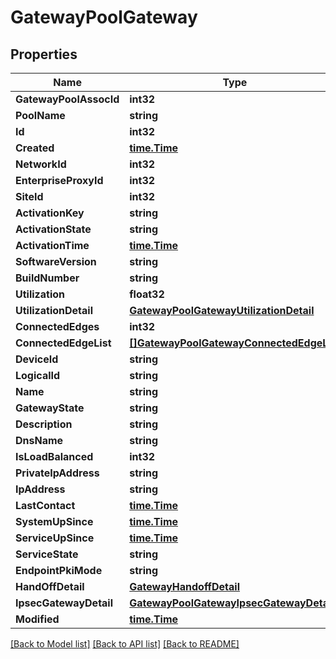 # GatewayPoolGateway

## Properties

Name | Type | Description | Notes
------------ | ------------- | ------------- | -------------
**GatewayPoolAssocId** | **int32** |  | [optional] 
**PoolName** | **string** |  | [optional] 
**Id** | **int32** |  | [optional] 
**Created** | [**time.Time**](time.Time.md) |  | [optional] 
**NetworkId** | **int32** |  | [optional] 
**EnterpriseProxyId** | **int32** |  | [optional] 
**SiteId** | **int32** |  | [optional] 
**ActivationKey** | **string** |  | [optional] 
**ActivationState** | **string** |  | [optional] 
**ActivationTime** | [**time.Time**](time.Time.md) |  | [optional] 
**SoftwareVersion** | **string** |  | [optional] 
**BuildNumber** | **string** |  | [optional] 
**Utilization** | **float32** |  | [optional] 
**UtilizationDetail** | [**GatewayPoolGatewayUtilizationDetail**](gateway_pool_gateway_utilizationDetail.md) |  | [optional] 
**ConnectedEdges** | **int32** |  | [optional] 
**ConnectedEdgeList** | [**[]GatewayPoolGatewayConnectedEdgeList**](gateway_pool_gateway_connectedEdgeList.md) |  | [optional] 
**DeviceId** | **string** |  | [optional] 
**LogicalId** | **string** |  | [optional] 
**Name** | **string** |  | [optional] 
**GatewayState** | **string** |  | [optional] 
**Description** | **string** |  | [optional] 
**DnsName** | **string** |  | [optional] 
**IsLoadBalanced** | **int32** |  | [optional] 
**PrivateIpAddress** | **string** |  | [optional] 
**IpAddress** | **string** |  | [optional] 
**LastContact** | [**time.Time**](time.Time.md) |  | [optional] 
**SystemUpSince** | [**time.Time**](time.Time.md) |  | [optional] 
**ServiceUpSince** | [**time.Time**](time.Time.md) |  | [optional] 
**ServiceState** | **string** |  | [optional] 
**EndpointPkiMode** | **string** |  | [optional] 
**HandOffDetail** | [**GatewayHandoffDetail**](gateway_handoff_detail.md) |  | [optional] 
**IpsecGatewayDetail** | [**GatewayPoolGatewayIpsecGatewayDetail**](gateway_pool_gateway_ipsecGatewayDetail.md) |  | [optional] 
**Modified** | [**time.Time**](time.Time.md) |  | [optional] 

[[Back to Model list]](../README.md#documentation-for-models) [[Back to API list]](../README.md#documentation-for-api-endpoints) [[Back to README]](../README.md)


